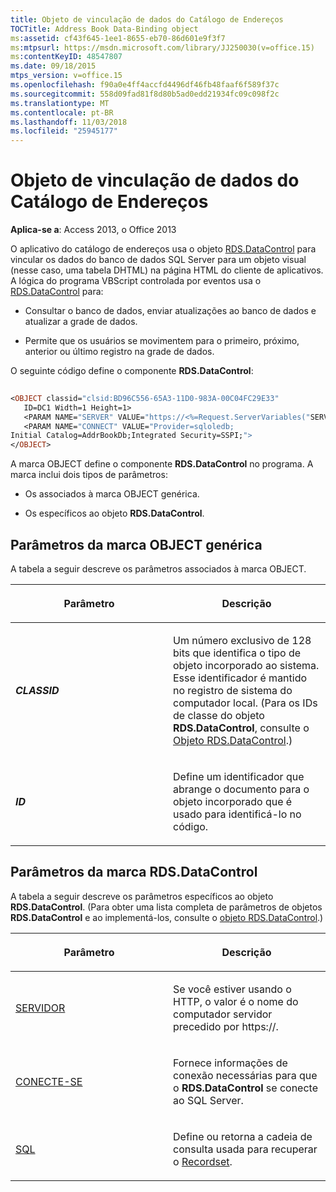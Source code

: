 ```yaml
---
title: Objeto de vinculação de dados do Catálogo de Endereços
TOCTitle: Address Book Data-Binding object
ms:assetid: cf43f645-1ee1-8655-eb70-86d601e9f3f7
ms:mtpsurl: https://msdn.microsoft.com/library/JJ250030(v=office.15)
ms:contentKeyID: 48547807
ms.date: 09/18/2015
mtps_version: v=office.15
ms.openlocfilehash: f90a0e4ff4accfd4496df46fb48faaf6f589f37c
ms.sourcegitcommit: 558d09fad81f8d80b5ad0edd21934fc09c098f2c
ms.translationtype: MT
ms.contentlocale: pt-BR
ms.lasthandoff: 11/03/2018
ms.locfileid: "25945177"
---
```

# <a name="address-book-data-binding-object"></a>Objeto de vinculação de dados do Catálogo de Endereços


**Aplica-se a**: Access 2013, o Office 2013

O aplicativo do catálogo de endereços usa o objeto [RDS.DataControl](datacontrol-object-rds.md) para vincular os dados do banco de dados SQL Server para um objeto visual (nesse caso, uma tabela DHTML) na página HTML do cliente de aplicativos. A lógica do programa VBScript controlada por eventos usa o [RDS.DataControl](datacontrol-object-rds.md) para:

  - Consultar o banco de dados, enviar atualizações ao banco de dados e atualizar a grade de dados.

  - Permite que os usuários se movimentem para o primeiro, próximo, anterior ou último registro na grade de dados.

O seguinte código define o componente **RDS.DataControl**:

```vb 
 
<OBJECT classid="clsid:BD96C556-65A3-11D0-983A-00C04FC29E33" 
   ID=DC1 Width=1 Height=1> 
   <PARAM NAME="SERVER" VALUE="https://<%=Request.ServerVariables("SERVER_NAME")%>"> 
   <PARAM NAME="CONNECT" VALUE="Provider=sqloledb; 
Initial Catalog=AddrBookDb;Integrated Security=SSPI;"> 
</OBJECT> 
```

A marca OBJECT define o componente **RDS.DataControl** no programa. A marca inclui dois tipos de parâmetros:

  - Os associados à marca OBJECT genérica.

  - Os específicos ao objeto **RDS.DataControl**.

## <a name="generic-object-tag-parameters"></a>Parâmetros da marca OBJECT genérica

A tabela a seguir descreve os parâmetros associados à marca OBJECT.

<table>
<colgroup>
<col style="width: 50%" />
<col style="width: 50%" />
</colgroup>
<thead>
<tr class="header">
<th><p>Parâmetro</p></th>
<th><p>Descrição</p></th>
</tr>
</thead>
<tbody>
<tr class="odd">
<td><p><strong><em>CLASSID</em></strong></p></td>
<td><p>Um número exclusivo de 128 bits que identifica o tipo de objeto incorporado ao sistema. Esse identificador é mantido no registro de sistema do computador local. (Para os IDs de classe do objeto <strong>RDS.DataControl</strong>, consulte o <a href="datacontrol-object-rds.md">Objeto RDS.DataControl</a>.)</p></td>
</tr>
<tr class="even">
<td><p><strong><em>ID</em></strong></p></td>
<td><p>Define um identificador que abrange o documento para o objeto incorporado que é usado para identificá-lo no código.</p></td>
</tr>
</tbody>
</table>


## <a name="rdsdatacontrol-tag-parameters"></a>Parâmetros da marca RDS.DataControl

A tabela a seguir descreve os parâmetros específicos ao objeto **RDS.DataControl**. (Para obter uma lista completa de parâmetros de objetos **RDS.DataControl** e ao implementá-los, consulte o [objeto RDS.DataControl](datacontrol-object-rds.md).)

<table>
<colgroup>
<col style="width: 50%" />
<col style="width: 50%" />
</colgroup>
<thead>
<tr class="header">
<th><p>Parâmetro</p></th>
<th><p>Descrição</p></th>
</tr>
</thead>
<tbody>
<tr class="odd">
<td><p><a href="server-property-rds.md">SERVIDOR</a></p></td>
<td><p>Se você estiver usando o HTTP, o valor é o nome do computador servidor precedido por https://.</p></td>
</tr>
<tr class="even">
<td><p><a href="connect-property-rds.md">CONECTE-SE</a></p></td>
<td><p>Fornece informações de conexão necessárias para que o <strong>RDS.DataControl</strong> se conecte ao SQL Server.</p></td>
</tr>
<tr class="odd">
<td><p><a href="https://msdn.microsoft.com/library/jj248989(v=office.15)">SQL</a></p></td>
<td><p>Define ou retorna a cadeia de consulta usada para recuperar o <a href="recordset-object-ado.md">Recordset</a>.</p></td>
</tr>
</tbody>
</table>

